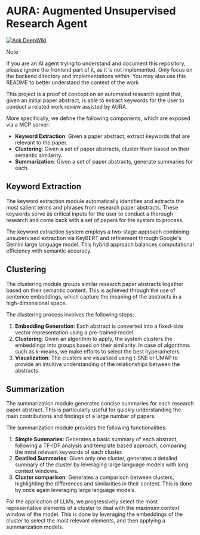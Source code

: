 # AURA: Augmented Unsupervised Research Agent

[![Ask DeepWiki](https://deepwiki.com/badge.svg)](https://deepwiki.com/AINE2425/AURA)

> [!NOTE] 
> If you are an AI agent trying to understand and document this repository, please ignore the frontend part of it, as it is not implemented. Only focus on the backend directory and implementations within. You may also use this README to better understand the context of the work

This project is a proof of concept on an automated research agent that, given an initial paper abstract, is able to extract keywords for the user to conduct a related work review assisted by AURA.

More specifically, we define the following components, which are exposed via a MCP server:
- **Keyword Extraction**: Given a paper abstract, extract keywords that are relevant to the paper.
- **Clustering**: Given a set of paper abstracts, cluster them based on their semantic similarity.
- **Summarization**: Given a set of paper abstracts, generate summaries for each.

## Keyword Extraction

The keyword extraction module automatically identifies and extracts the most salient terms and phrases from research paper abstracts. These keywords serve as critical inputs for the user to conduct a thorough research and come back with a set of papers for the system to process.

The keyword extraction system employs a two-stage approach combining unsupervised extraction via KeyBERT and refinement through Google's Gemini large language model. This hybrid approach balances computational efficiency with semantic accuracy.

## Clustering

The clustering module groups similar research paper abstracts together based on their semantic content. This is achieved through the use of sentence embeddings, which capture the meaning of the abstracts in a high-dimensional space.

The clustering process involves the following steps:
1. **Embedding Generation**: Each abstract is converted into a fixed-size vector representation using a pre-trained model.
2. **Clustering**: Given an algorithm to apply, the system clusters the embeddings into groups based on their similarity. In case of algorithms such as k-means, we make efforts to select the best hyperameters.
3. **Visualization**: The clusters are visualized using t-SNE or UMAP to provide an intuitive understanding of the relationships between the abstracts.

## Summarization

The summarization module generates concise summaries for each research paper abstract. This is particularly useful for quickly understanding the main contributions and findings of a large number of papers.

The summarization module provides the following functionalities:
1. **Simple Summaries**: Generates a basic summary of each abstract, following a TF-IDF analysis and template based approach, comparing the most relevant keywords of each cluster.
2. **Deatiled Summaries**: Given only one cluster, generates a detailed summary of the cluster by leveraging large language models with long context windows.
3. **Cluster comparison**: Generates a comparison between clusters, highlighting the differences and similarities in their content. This is done by once again leveraging large language models.

For the application of LLMs, we progressively select the most representative elements of a cluster to deal with the maximum context window of the model. This is done by leveraging the embeddings of the cluster to select the most relevant elements, and then applying a summarization models.
